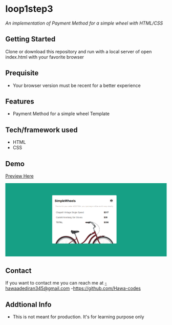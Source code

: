 # loop1step3
*An implementation of Payment Method for a simple wheel with HTML/CSS*

## Getting Started
Clone or download this repository and run with a local server of open index.html with your favorite browser

## Prequisite
- Your browser version must be recent for a better experience

## Features
- Payment Method for a simple wheel Template

## Tech/framework used
- HTML
- CSS

## Demo
[Preview Here](https://rawcdn.githack.com/Hawa-codes/Loop1-step3/refs/heads/main/index.html)

![screenshot](./img/screenshot.png)
## Contact
If you want to contact me you can reach me at
-hawaadediran345@gmail.com
-https://github.com/Hawa-codes

## Addtional Info
- This is not meant for production. It's for learning purpose only